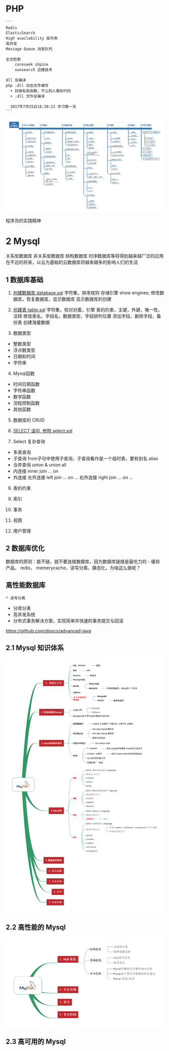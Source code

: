 # PHP
	```
	Redis
	ElasticSearch
	High availability 高可用
	高并发
	Message Queue 消息队列

	全文检索
		coreseek shpinx
		xunsearch 迅搜技术

	dll 反编译
	php .dll 动态文件编写
      + 封装私有函数，不让别人看到代码
      + .dll 文件反编译
      
      2017年7月25日16:30:21 学习第一天
	```

![PHP知识体系](php.jpeg)

程序员的实践精神




# 2 Mysql
  关系型数据库
  非关系型数据库
  结构数据库
  时序数据库等将得到越来越广泛的应用
    在不远的将来，以云为基础的云数据库将越来越多的影响人们的生活


## 1 数据库基础
1. [创建数据库 database.sql](1.创建数据库/database.sql)
  字符集，排序规则
  存储引擎 show engines;
  修改数据库，恢复数据库，显示数据库
  显示数据库的创建

2. [创建表 table.sql](2.创建表/table.sql)
  字符集，校对对着，引擎
  表的约束，主键，外键，唯一性，注释
  修改表名，字段名，数据类型，字段排列位置
  添加字段，删除字段，备份表
  创建海量数据

3. 数据类型
  * 整数类型
  * 浮点数类型
  * 日期和时间
  * 字符串

4. Mysql函数
  * 时间日期函数
  * 字符串函数
  * 数学函数
  * 流程控制函数
  * 其他函数

5. 数据库的 CRUD

6. [SELECT 语句, 参照 select.sql](select.sql)

7. Select 复杂查询
  * 多表查询
  * 子查询
    from子句中使用子查询，子查询看作是一个临时表，要有别名 alias
  * 合并查询 union & union all
  * 内连接 inner join ... on
  * 外连接
    左外连接 left join ... on ...
    右外连接 right join ... on ...

8. 表的约束

9. 索引

10. 事务

11. 视图

12. 用户管理




## 2 数据库优化
数据库的原则：能不链，就不要连接数据库，因为数据库链接是最吃力的
    - 缓存产品， redis， memerycache，读写分离，静态化，为啥这么做呢？



## 高性能数据库
	* 读写分离
  * 分库分表
  * 高并发系统
  * 分布式事务解决方案，实现简单并快速的事务提交与回滚

  https://github.com/doocs/advanced-java



## 2.1 Mysql 知识体系
![Mysql知识体系](Mysql/mysql.jpg)



## 2.2 高性能的 Mysql
![高性能的 Mysql](Mysql/高性能的Mysql.jpg)



## 2.3 高可用的 Mysql






